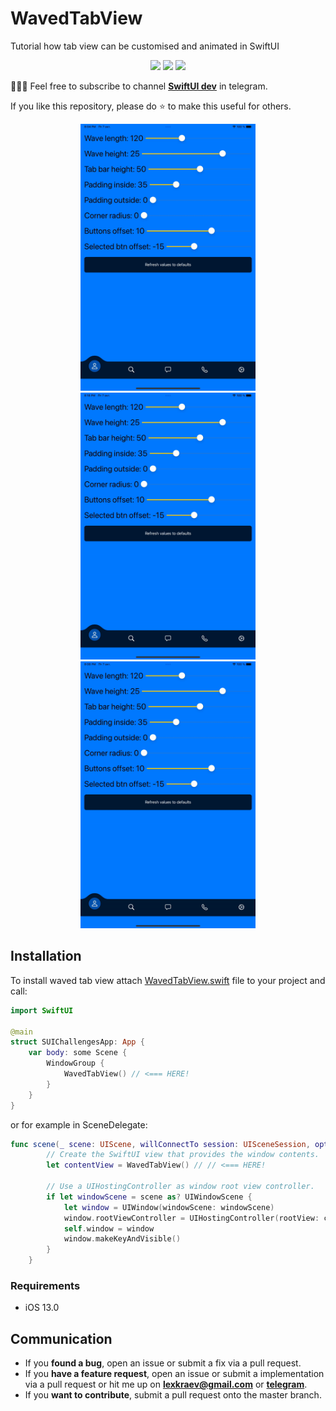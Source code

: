 # WavedTabView
Tutorial how tab view can be customised and animated in SwiftUI

<p align="center">
    <img src="https://img.shields.io/badge/platform-IOS-blue" />
    <img src="https://img.shields.io/badge/iOS-13-blue" />
    <img src="https://img.shields.io/badge/license-MIT-blue" />
</p>

👨🏻‍💻 Feel free to subscribe to channel **[SwiftUI dev](https://t.me/swiftui_dev)** in telegram.

If you like this repository, please do :star: to make this useful for others.

<p align="center">
<img src="demo1.gif" alt="Example with leading and trailing swipes" height="427" width="280">
<img src="demo2.gif" alt="Example with leading and trailing swipes" height="427" width="280">
<img src="demo3.gif" alt="Example with leading and trailing swipes" height="427" width="280">
</p>

## Installation

To install waved tab view attach [WavedTabView.swift](https://github.com/c-villain/WavedTabView/blob/main/WavedTabView.swift) file to your project and call:

```swift
import SwiftUI

@main
struct SUIChallengesApp: App {
    var body: some Scene {
        WindowGroup {
            WavedTabView() // <=== HERE!
        }
    }
}
```
or for example in SceneDelegate: 
```swift
func scene(_ scene: UIScene, willConnectTo session: UISceneSession, options connectionOptions: UIScene.ConnectionOptions) {
        // Create the SwiftUI view that provides the window contents.
        let contentView = WavedTabView() // // <=== HERE!
       
        // Use a UIHostingController as window root view controller.
        if let windowScene = scene as? UIWindowScene {
            let window = UIWindow(windowScene: windowScene)
            window.rootViewController = UIHostingController(rootView: contentView)
            self.window = window
            window.makeKeyAndVisible()
        }
    }
```
### Requirements
- iOS 13.0


## Communication

- If you **found a bug**, open an issue or submit a fix via a pull request.
- If you **have a feature request**, open an issue or submit a implementation via a pull request or hit me up on **lexkraev@gmail.com** or **[telegram](https://t.me/lexkraev)**.
- If you **want to contribute**, submit a pull request onto the master branch.
